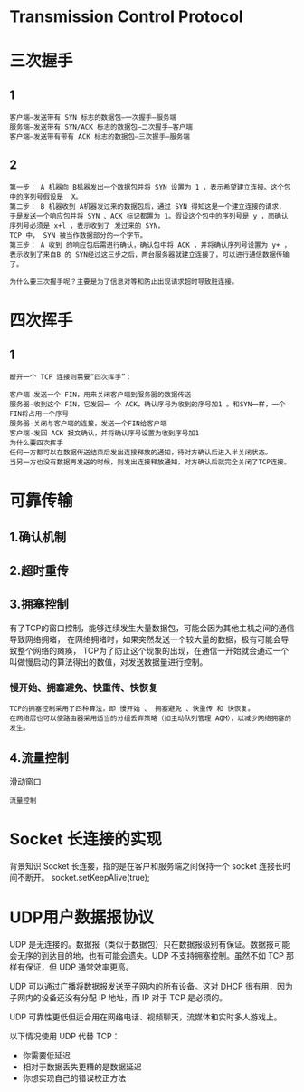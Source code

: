 # Transmission Control Protocol



# 三次握手

## 1 

```
客户端–发送带有 SYN 标志的数据包–一次握手–服务端
服务端–发送带有 SYN/ACK 标志的数据包–二次握手–客户端
客户端–发送带有带有 ACK 标志的数据包–三次握手–服务端

```

## 2
```
第一步： A 机器向 B机器发出一个数据包并将 SYN 设置为 1 ，表示希望建立连接。这个包中的序列号假设是  X。
第二步： B 机器收到 A机器发过来的数据包后，通过 SYN 得知这是一个建立连接的请求，
于是发送一个响应包并将 SYN 、ACK 标记都置为 1。假设这个包中的序列号是 y ，而确认序列号必须是 x+l ，表示收到了 发过来的 SYN，
TCP 中， SYN 被当作数据部分的一个字节。
第三步： A 收到 的响应包后需进行确认，确认包中将 ACK ，并将确认序列号设置为 y+ ，
表示收到了来自B 的 SYN经过这三步之后，两台服务器就建立连接了，可以进行通信数据传输了。

为什么要三次握手呢？主要是为了信息对等和防止出现请求超时导致脏连接。

```

# 四次挥手

## 1

```
断开一个 TCP 连接则需要“四次挥手”：

客户端-发送一个 FIN，用来关闭客户端到服务器的数据传送
服务器-收到这个 FIN，它发回一 个 ACK，确认序号为收到的序号加1 。和SYN一样，一个FIN将占用一个序号
服务器-关闭与客户端的连接，发送一个FIN给客户端
客户端-发回 ACK 报文确认，并将确认序号设置为收到序号加1
为什么要四次挥手
任何一方都可以在数据传送结束后发出连接释放的通知，待对方确认后进入半关闭状态。
当另一方也没有数据再发送的时候，则发出连接释放通知，对方确认后就完全关闭了TCP连接。
```

# 可靠传输

## 1.确认机制

## 2.超时重传

## 3.拥塞控制

有了TCP的窗口控制，能够连续发生大量数据包，可能会因为其他主机之间的通信导致网络拥堵，
在网络拥堵时，如果突然发送一个较大量的数据，极有可能会导致整个网络的瘫痪，
TCP为了防止这个现象的出现，在通信一开始就会通过一个叫做慢启动的算法得出的数值，对发送数据量进行控制。

### 慢开始、拥塞避免、快重传、快恢复

```
TCP的拥塞控制采用了四种算法，即 慢开始 、 拥塞避免 、快重传 和 快恢复。
在网络层也可以使路由器采用适当的分组丢弃策略（如主动队列管理 AQM），以减少网络拥塞的发生。
```

## 4.流量控制

滑动窗口

```
流量控制
```

# Socket 长连接的实现

背景知识
Socket 长连接，指的是在客户和服务端之间保持一个 socket 连接长时间不断开。
socket.setKeepAlive(true);


# UDP用户数据报协议

UDP 是无连接的。数据报（类似于数据包）只在数据报级别有保证。数据报可能会无序的到达目的地，也有可能会遗失。UDP 不支持拥塞控制。虽然不如 TCP 那样有保证，但 UDP 通常效率更高。

UDP 可以通过广播将数据报发送至子网内的所有设备。这对 DHCP 很有用，因为子网内的设备还没有分配 IP 地址，而 IP 对于 TCP 是必须的。

UDP 可靠性更低但适合用在网络电话、视频聊天，流媒体和实时多人游戏上。

以下情况使用 UDP 代替 TCP：

- 你需要低延迟
- 相对于数据丢失更糟的是数据延迟
- 你想实现自己的错误校正方法